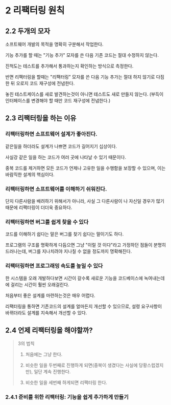 # 2 리팩터링 원칙

## 2.2 두개의 모자

소프트웨어 개발의 목적을 명확히 구분해서 작업한다.

기능 추가를 할 때는 "기능 추가" 모자를 쓴 다음 기존 코드는 절대 수정하지 않는다.

진척도는 테스트를 추가해서 통과하는지 확인하는 방식으로 측정한다.

반면 리팩터링을 할때는 "리팩터링" 모자를 쓴 다음 기능 추가는 절대 하지 않기로 다짐한 뒤 오로지 코드 재구성에 전념한다.

놓친 테스트케이스를 새로 발견하는것이 아니면 테스트도 새로 만들지 않는다. (부득이 인터페이스를 변경해야 할 때만 코드 재구성에 전념한다.)

## 2.3 리팩터링을 하는 이유

### 리팩터링하면 소프트웨어 설계가  좋아진다.

같은일을 하더라도 설계가 나쁘면 코드가 길어지기 십상이다.

사실강 같은 일을 하는 코드가 여러 곳에 나타날 수 있기 때문이다.

중복 코드를 제거하면 모든 코드가 언제나 고유한 일을 수행함을 보장할 수 있으며, 이는 바람직한 설계의 핵심이다.

### 리팩터링하면 소프트웨어를 이해하기 쉬워진다.

단지 다른사람을 배려하기 위해서가 아니라, 사실 그 다른사람이 나 자신일 경우가 많기때문에 리팩터링이 더더욱 중요하다. 

### 리팩터링하면 버그를 쉽게 찾을 수 있다

코드를 이해하기 쉽다는 말은 버그를 찾기 쉽다는 말이기도 하다.

프로그램의 구조를 명확하게 다듬으면 그냥 "이럴 것 이다"라고 가정하던 점들이 분명히 드러나는데, 버그를 지나치려야 지나칠 수 없을 정도까지 명확해진다.

### 리팩터링하면 프로그래밍 속도를 높일 수 있다

한 시스템을 오래 개발하다보면 시간이 갈수록 새로운 기능을 코드베이스에 녹여내는데에 걸리는 시간이 훨씬 오래걸린다.

처음부터 좋은 설계를 마련하는것은 매우 어렵다.

리팩터링을 통하면 기존코드의 설계를 얼마든지 개선할 수 있으므로, 설령 요구사항이 바뀌더라도 설계를 지속해서 개선할 수 있다.

## 2.4 언제 리팩터링을 해야할까?

> 3의 법칙
> 
> 1. 처음에는 그냥 한다.
> 
> 2. 비슷한 일을 두번째로 진행하게 되면(중복이 생겼다는 사실에 당황스럽겠지만), 일단 계속 진행한다.
> 
> 3. 비슷한 일을 세번째 하게되면 리팩터링 한다.

### 2.4.1 준비를 위한 리팩터링: 기능을 쉽게 추가하게 만들기
